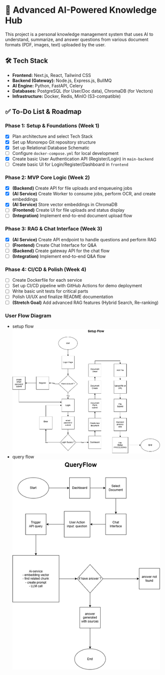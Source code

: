 # 🚀 Advanced AI-Powered Knowledge Hub
This project is a personal knowledge management system that uses AI to understand, summarize, and answer questions from various document formats (PDF, images, text) uploaded by the user.
## 🛠️ Tech Stack

- **Frontend:** Next.js, React, Tailwind CSS
- **Backend (Gateway):** Node.js, Express.js, BullMQ
- **AI Engine:** Python, FastAPI, Celery
- **Databases:** PostgreSQL (for User/Doc data), ChromaDB (for Vectors)
- **Infrastructure:** Docker, Redis, MinIO (S3-compatible)

## ✅ To-Do List & Roadmap

### Phase 1: Setup & Foundations (Week 1)
- [x] Plan architecture and select Tech Stack
- [x] Set up Monorepo Git repository structure
- [x] Set up Relational Database Schematic
- [ ] Configure `docker-compose.yml` for local development
- [x] Create basic User Authentication API (Register/Login) in `main-backend`
- [ ] Create basic UI for Login/Register/Dashboard in `frontend`

### Phase 2: MVP Core Logic (Week 2)
- [x] **(Backend)** Create API for file uploads and enqueueing jobs
- [x] **(AI Service)** Create Worker to consume jobs, perform OCR, and create embeddings
- [x] **(AI Service)** Store vector embeddings in ChromaDB
- [ ] **(Frontend)** Create UI for file uploads and status display
- [ ] **(Integration)** Implement end-to-end document upload flow

### Phase 3: RAG & Chat Interface (Week 3)
- [x] **(AI Service)** Create API endpoint to handle questions and perform RAG
- [ ] **(Frontend)** Create Chat Interface for Q&A
- [ ] **(Backend)** Create gateway API for the chat flow
- [ ] **(Integration)** Implement end-to-end Q&A flow

### Phase 4: CI/CD & Polish (Week 4)
- [ ] Create Dockerfile for each service
- [ ] Set up CI/CD pipeline with GitHub Actions for demo deployment
- [ ] Write basic unit tests for critical parts
- [ ] Polish UI/UX and finalize README documentation
- [ ] **(Stretch Goal)** Add advanced RAG features (Hybrid Search, Re-ranking)

### User Flow Diagram
- setup flow ![setupflow](./Diagrams/UserFlow.drawio.png)
- query flow ![queryflow](./Diagrams/QueryFlow.drawio.png)